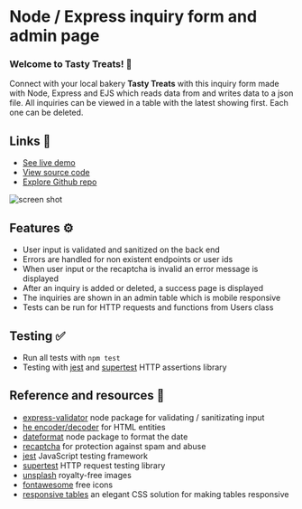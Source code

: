 # Node / Express inquiry form and admin page

### Welcome to Tasty Treats! 🍰 

Connect with your local bakery **Tasty Treats** with this inquiry form made with Node, Express and EJS which reads data from and writes data to a json file. All inquiries can be viewed in a table with the latest showing first. Each one can be deleted. 

## Links 🔗

- [See live demo](https://express-crud-writing-json-to-file.rolandjlevy.repl.co/)
- [View source code](https://replit.com/@RolandJLevy/express-crud-writing-json-to-file)
- [Explore Github repo](https://github.com/rolandjlevy/express-crud-writing-json-to-file)

![screen shot](https://raw.githubusercontent.com/rolandjlevy/express-crud-writing-json-to-file/master/public/images/screen-shot.png)

## Features ⚙️
- User input is validated and sanitized on the back end
- Errors are handled for non existent endpoints or user ids
- When user input or the recaptcha is invalid an error message is displayed
- After an inquiry is added or deleted, a success page is displayed
- The inquiries are shown in an admin table which is mobile responsive
- Tests can be run for HTTP requests and functions from Users class

## Testing ✅
- Run all tests with `npm test`
- Testing with [jest](https://jestjs.io) and [supertest](https://www.npmjs.com/package/supertest) HTTP assertions library

## Reference and resources 📙
- [express-validator](https://express-validator.github.io/docs/) node package for validating / sanitizating input
- [he encoder/decoder](https://github.com/mathiasbynens/he) for HTML entities
- [dateformat](https://www.npmjs.com/package/dateformat) node package to format the date
- [recaptcha](https://developers.google.com/recaptcha) for protection against spam and abuse
- [jest](https://jestjs.io) JavaScript testing framework
- [supertest](https://www.npmjs.com/package/supertest) HTTP request testing library
- [unsplash](https://unsplash.com/) royalty-free images
- [fontawesome](https://fontawesome.com) free icons
- [responsive tables](https://uglyduck.ca/responsive-tables) an elegant CSS solution for making tables responsive